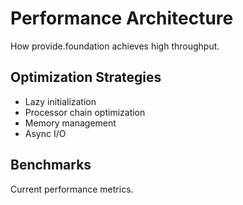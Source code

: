 # Performance Architecture

How provide.foundation achieves high throughput.

## Optimization Strategies

- Lazy initialization
- Processor chain optimization
- Memory management
- Async I/O

## Benchmarks

Current performance metrics.
